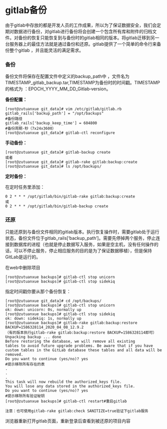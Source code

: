 # gitlab备份

由于gitlab中存放的都是开发人员的工作成果，所以为了保证数据安全，我们会定期对数据进行备份，对gitlab进行备份将会创建一个包含所有库和附件的归档文件。对备份的恢复只能恢复到与备份时的gitlab相同的版本。将gitlab迁移到另一台服务器上的最佳方法就是通过备份和还原。gitlab提供了一个简单的命令行来备份整个gitlab ，并且能灵活的满足需求。

### 备份

备份文件将保存在配置文件中定义的backup_path中 ，文件名为TIMESTAMP_gitlab_backup.tar,TIMESTAMP为备份时的时间戳。TIMESTAMP的格式为 ：EPOCH_YYYY_MM_DD_Gitlab‐version。

**备份配置：**

```
[root@zutuanxue git_data]# vim /etc/gitlab/gitlab.rb 
gitlab_rails['backup_path'] = "/opt/backups"
#备份路径
gitlab_rails['backup_keep_time'] = 604800
#备份周期-秒（7x24x3600）
[root@zutuanxue git_data]# gitlab-ctl reconfigure
```

**手动备份：**

```
[root@zutuanxue git_data]# gitlab-backup create
或者
[root@zutuanxue git_data]# gitlab-rake gitlab:backup:create
[root@zutuanxue git_data]# ls /opt/backups/
```

**定时备份：**

在定时任务里添加：

```
0 2 * * * /opt/gitlab/bin/gitlab-rake gitlab:backup:create
或
0 2 * * * /opt/gitlab/bin/gitlab-backup create
```

### 还原

只能还原到与备份文件相同的gitlab版本。执行恢复操作时，需要gitlab处于运行状态，备份文件位于gitlab_rails[‘backup_path’]。需要先停掉两个服务，停止连接到数据库的进程（也就是停止数据写入服务，如果是空主机，没有任何操作的话，可以不停止服务，停止相应服务的目的是为了保证数据移植），但是保持GitLab是运行的。

在web中删除项目

```
[root@zutuanxue backups]# gitlab-ctl stop unicorn
[root@zutuanxue backups]# gitlab-ctl stop sidekiq
```

指定时间戳你要从那个备份恢复：

```
[root@zutuanxue git_data]# cd /opt/backups/
[root@zutuanxue backups]# gitlab-ctl stop unicorn
ok: down: unicorn: 0s, normally up
[root@zutuanxue backups]# gitlab-ctl stop sidekiq
ok: down: sidekiq: 1s, normally up
[root@zutuanxue backups]# gitlab-rake gitlab:backup:restore BACKUP=1586328114_2020_04_08_12.9.2
（有的版本执行gitlab-rake gitlab:backup:restore BACKUP=1586328114即可）
Unpacking backup ... done
Before restoring the database, we will remove all existing
tables to avoid future upgrade problems. Be aware that if you have
custom tables in the GitLab database these tables and all data will be
removed.
Do you want to continue (yes/no)? yes
#提示移除所有存在的表
.
.
.
This task will now rebuild the authorized_keys file.
You will lose any data stored in the authorized_keys file.
Do you want to continue (yes/no)? yes
#提示移除所有验证秘钥
[root@zutuanxue backups]# gitlab-ctl restart#重启gitlab

注意：也可使用gitlab-rake gitlab:check SANITIZE=true验证下gitlab服务
```

浏览器重新打开gitlab页面，重新登录后查看到被还原的项目内容
